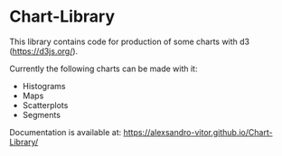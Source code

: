 # Chart-Library
This library contains code for production of some charts with d3 (https://d3js.org/).

Currently the following charts can be made with it:
* Histograms
* Maps
* Scatterplots
* Segments

Documentation is available at: https://alexsandro-vitor.github.io/Chart-Library/
